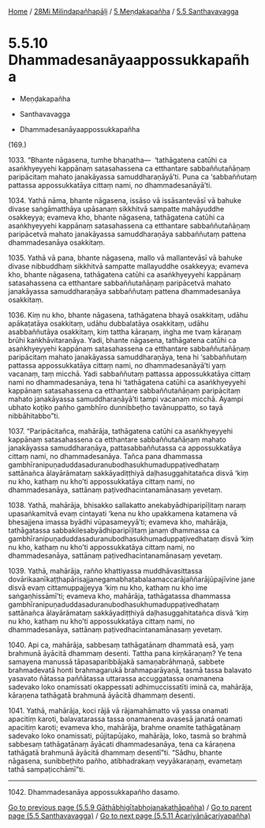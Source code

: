 
[Home](/) / [28Mi Milindapañhapāḷi](../../../28Mi.md) / [5 Meṇḍakapañha](../../5.md) / [5.5 Santhavavagga](../5.5.md)

# 5.5.10 Dhammadesanāyaappossukkapañha

* Meṇḍakapañha

* Santhavavagga

* Dhammadesanāyaappossukkapañha

(169.)

1033\. “Bhante nāgasena, tumhe bhaṇatha—  ‘tathāgatena catūhi ca asaṅkhyeyyehi kappānaṃ satasahassena ca etthantare sabbaññutañāṇaṃ paripācitaṃ mahato janakāyassa samuddharaṇāyā’ti. Puna ca ‘sabbaññutaṃ pattassa appossukkatāya cittaṃ nami, no dhammadesanāyā’ti.

1034\. Yathā nāma, bhante nāgasena, issāso vā issāsantevāsī vā bahuke divase saṅgāmatthāya upāsanaṃ sikkhitvā sampatte mahāyuddhe osakkeyya; evameva kho, bhante nāgasena, tathāgatena catūhi ca asaṅkhyeyyehi kappānaṃ satasahassena ca etthantare sabbaññutañāṇaṃ paripācetvā mahato janakāyassa samuddharaṇāya sabbaññutaṃ pattena dhammadesanāya osakkitaṃ.

1035\. Yathā vā pana, bhante nāgasena, mallo vā mallantevāsī vā bahuke divase nibbuddhaṃ sikkhitvā sampatte mallayuddhe osakkeyya; evameva kho, bhante nāgasena, tathāgatena catūhi ca asaṅkhyeyyehi kappānaṃ satasahassena ca etthantare sabbaññutañāṇaṃ paripācetvā mahato janakāyassa samuddharaṇāya sabbaññutaṃ pattena dhammadesanāya osakkitaṃ.

1036\. Kiṃ nu kho, bhante nāgasena, tathāgatena bhayā osakkitaṃ, udāhu apākaṭatāya osakkitaṃ, udāhu dubbalatāya osakkitaṃ, udāhu asabbaññutāya osakkitaṃ, kiṃ tattha kāraṇaṃ, iṅgha me tvaṃ kāraṇaṃ brūhi kaṅkhāvitaraṇāya. Yadi, bhante nāgasena, tathāgatena catūhi ca asaṅkhyeyyehi kappānaṃ satasahassena ca etthantare sabbaññutañāṇaṃ paripācitaṃ mahato janakāyassa samuddharaṇāya, tena hi ‘sabbaññutaṃ pattassa appossukkatāya cittaṃ nami, no dhammadesanāyā’ti yaṃ vacanaṃ, taṃ micchā. Yadi sabbaññutaṃ pattassa appossukkatāya cittaṃ nami no dhammadesanāya, tena hi ‘tathāgatena catūhi ca asaṅkhyeyyehi kappānaṃ satasahassena ca etthantare sabbaññutañāṇaṃ paripācitaṃ mahato janakāyassa samuddharaṇāyā’ti tampi vacanaṃ micchā. Ayampi ubhato koṭiko pañho gambhīro dunnibbeṭho tavānuppatto, so tayā nibbāhitabbo”ti.

1037\. “Paripācitañca, mahārāja, tathāgatena catūhi ca asaṅkhyeyyehi kappānaṃ satasahassena ca etthantare sabbaññutañāṇaṃ mahato janakāyassa samuddharaṇāya, pattasabbaññutassa ca appossukkatāya cittaṃ nami, no dhammadesanāya. Tañca pana dhammassa gambhīranipuṇaduddasaduranubodhasukhumaduppaṭivedhataṃ sattānañca ālayārāmataṃ sakkāyadiṭṭhiyā daḷhasuggahitatañca disvā ‘kiṃ nu kho, kathaṃ nu kho’ti appossukkatāya cittaṃ nami, no dhammadesanāya, sattānaṃ paṭivedhacintanamānasaṃ yevetaṃ.

1038\. Yathā, mahārāja, bhisakko sallakatto anekabyādhiparipīḷitaṃ naraṃ upasaṅkamitvā evaṃ cintayati ‘kena nu kho upakkamena katamena vā bhesajjena imassa byādhi vūpasameyyā’ti; evameva kho, mahārāja, tathāgatassa sabbakilesabyādhiparipīḷitaṃ janaṃ dhammassa ca gambhīranipuṇaduddasaduranubodhasukhumaduppaṭivedhataṃ disvā ‘kiṃ nu kho, kathaṃ nu kho’ti appossukkatāya cittaṃ nami, no dhammadesanāya, sattānaṃ paṭivedhacintanamānasaṃ yevetaṃ.

1039\. Yathā, mahārāja, rañño khattiyassa muddhāvasittassa dovārikaanīkaṭṭhapārisajjanegamabhaṭabalaamaccarājaññarājūpajīvine jane disvā evaṃ cittamuppajjeyya ‘kiṃ nu kho, kathaṃ nu kho ime saṅgaṇhissāmī’ti; evameva kho, mahārāja, tathāgatassa dhammassa gambhīranipuṇaduddasaduranubodhasukhumaduppaṭivedhataṃ sattānañca ālayārāmataṃ sakkāyadiṭṭhiyā daḷhasuggahitatañca disvā ‘kiṃ nu kho, kathaṃ nu kho’ti appossukkatāya cittaṃ nami, no dhammadesanāya, sattānaṃ paṭivedhacintanamānasaṃ yevetaṃ.

1040\. Api ca, mahārāja, sabbesaṃ tathāgatānaṃ dhammatā esā, yaṃ brahmunā āyācitā dhammaṃ desenti. Tattha pana kiṃkāraṇaṃ? Ye tena samayena manussā tāpasaparibbājakā samaṇabrāhmaṇā, sabbete brahmadevatā honti brahmagarukā brahmaparāyaṇā, tasmā tassa balavato yasavato ñātassa paññātassa uttarassa accuggatassa onamanena sadevako loko onamissati okappessati adhimuccissatīti iminā ca, mahārāja, kāraṇena tathāgatā brahmunā āyācitā dhammaṃ desenti.

1041\. Yathā, mahārāja, koci rājā vā rājamahāmatto vā yassa onamati apacitiṃ karoti, balavatarassa tassa onamanena avasesā janatā onamati apacitiṃ karoti; evameva kho, mahārāja, brahme onamite tathāgatānaṃ sadevako loko onamissati, pūjitapūjako, mahārāja, loko, tasmā so brahmā sabbesaṃ tathāgatānaṃ āyācati dhammadesanāya, tena ca kāraṇena tathāgatā brahmunā āyācitā dhammaṃ desentī”ti. “Sādhu, bhante nāgasena, sunibbeṭhito pañho, atibhadrakaṃ veyyākaraṇaṃ, evametaṃ tathā sampaṭicchāmī”ti.

---

1042\. Dhammadesanāya appossukkapañho dasamo.



[Go to previous page (5.5.9 Gāthābhigītabhojanakathāpañha)](5.5.9.md) / [Go to parent page (5.5 Santhavavagga)](../5.5.md) / [Go to next page (5.5.11 Ācariyānācariyapañha)](5.5.11.md)


